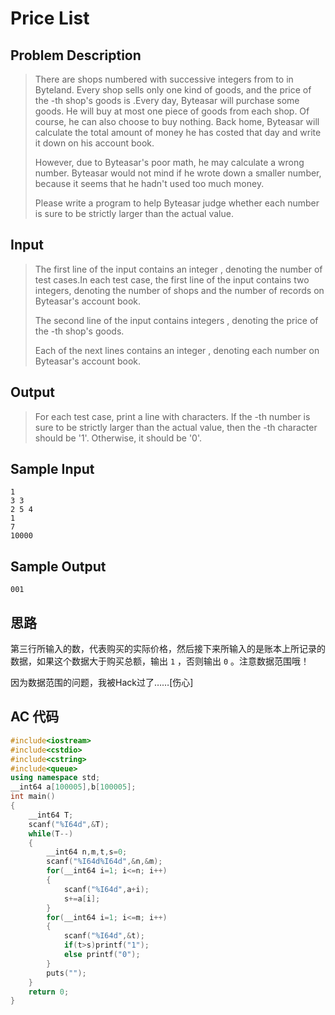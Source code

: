 # Price List

## **Problem Description**

> There are  shops numbered with successive integers from  to  in Byteland. Every shop sells only one kind of goods, and the price of the -th shop's goods is .Every day, Byteasar will purchase some goods. He will buy at most one piece of goods from each shop. Of course, he can also choose to buy nothing. Back home, Byteasar will calculate the total amount of money he has costed that day and write it down on his account book.
>
> However, due to Byteasar's poor math, he may calculate a wrong number. Byteasar would not mind if he wrote down a smaller number, because it seems that he hadn't used too much money.
>
> Please write a program to help Byteasar judge whether each number is sure to be strictly larger than the actual value.



## **Input**

> The first line of the input contains an integer  , denoting the number of test cases.In each test case, the first line of the input contains two integers, denoting the number of shops and the number of records on Byteasar's account book.
>
> The second line of the input contains  integers  , denoting the price of the -th shop's goods.
>
> Each of the next  lines contains an integer  , denoting each number on Byteasar's account book.



## **Output**

> For each test case, print a line with  characters. If the -th number is sure to be strictly larger than the actual value, then the -th character should be '1'. Otherwise, it should be '0'.



## **Sample Input**

    1
    3 3
    2 5 4
    1
    7
    10000



## **Sample Output**

    001



## **思路**

第三行所输入的数，代表购买的实际价格，然后接下来所输入的是账本上所记录的数据，如果这个数据大于购买总额，输出 `1` ，否则输出 `0` 。注意数据范围哦！

因为数据范围的问题，我被Hack过了……[伤心]



## **AC 代码**

```cpp
#include<iostream>
#include<cstdio>
#include<cstring>
#include<queue>
using namespace std;
__int64 a[100005],b[100005];
int main()
{
    __int64 T;
    scanf("%I64d",&T);
    while(T--)
    {
        __int64 n,m,t,s=0;
        scanf("%I64d%I64d",&n,&m);
        for(__int64 i=1; i<=n; i++)
        {
            scanf("%I64d",a+i);
            s+=a[i];
        }
        for(__int64 i=1; i<=m; i++)
        {
            scanf("%I64d",&t);
            if(t>s)printf("1");
            else printf("0");
        }
        puts("");
    }
    return 0;
}
```

